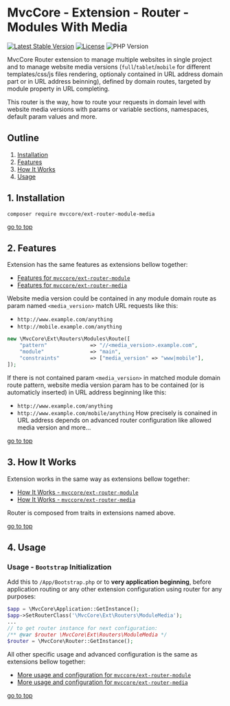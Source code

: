 # MvcCore - Extension - Router - Modules With Media

[![Latest Stable Version](https://img.shields.io/badge/Stable-v5.0.1-brightgreen.svg?style=plastic)](https://github.com/mvccore/ext-router-module-media/releases)
[![License](https://img.shields.io/badge/License-BSD%203-brightgreen.svg?style=plastic)](https://mvccore.github.io/docs/mvccore/5.0.0/LICENSE.md)
![PHP Version](https://img.shields.io/badge/PHP->=5.4-brightgreen.svg?style=plastic)

MvcCore Router extension to manage multiple websites in single project and to manage website media versions (`full`/`tablet`/`mobile` for different templates/css/js files rendering, optionaly contained in URL address domain part or in URL address beinning), defined by domain routes, targeted by module property in URL completing.  

This router is the way, how to route your requests in domain level with website media versions with params or variable sections, namespaces, default param values and more.

## Outline  
1. [Installation](#user-content-1-installation)  
2. [Features](#user-content-2-features)  
3. [How It Works](#user-content-3-how-it-works)  
4. [Usage](#user-content-4-usage)  

## 1. Installation
```shell
composer require mvccore/ext-router-module-media
```

[go to top](#user-content-outline)

## 2. Features
Extension has the same features as extensions bellow together:
- [Features for `mvccore/ext-router-module`](https://github.com/mvccore/ext-router-module#user-content-2-features)
- [Features for `mvccore/ext-router-media`](https://github.com/mvccore/ext-router-media#user-content-2-features)

Website media version could be contained in any module domain route as param named `<media_version>` match URL requests like this:
- `http://www.example.com/anything`
- `http://mobile.example.com/anything`
```php
new \MvcCore\Ext\Routers\Modules\Route([
    "pattern"              => "//<media_version>.example.com",
    "module"               => "main",
    "constraints"          => ["media_version" => "www|mobile"],
]);
```
If there is not contained param `<media_version>` in matched module domain route pattern, website media version param has to be contained (or is automaticly inserted) in URL address beginning like this:
- `http://www.example.com/anything`
- `http://www.example.com/mobile/anything`
How precisely is conained in URL address depends on advanced router configuration like allowed media version and more...

[go to top](#user-content-outline)

## 3. How It Works

Extension works in the same way as extensions bellow together:
- [How It Works - `mvccore/ext-router-module`](https://github.com/mvccore/ext-router-module#user-content-3-how-it-works)
- [How It Works - `mvccore/ext-router-media`](https://github.com/mvccore/ext-router-media#user-content-3-how-it-works)

Router is composed from traits in extensions named above.

[go to top](#user-content-outline)

## 4. Usage

### Usage - `Bootstrap` Initialization

Add this to `/App/Bootstrap.php` or to **very application beginning**, 
before application routing or any other extension configuration
using router for any purposes:

```php
$app = \MvcCore\Application::GetInstance();
$app->SetRouterClass('\MvcCore\Ext\Routers\ModuleMedia');
...
// to get router instance for next configuration:
/** @var $router \MvcCore\Ext\Routers\ModuleMedia */
$router = \MvcCore\Router::GetInstance();
```

All other specific usage and advanced configuration is the same as extensions bellow together:
- [More usage and configuration for `mvccore/ext-router-module`](https://github.com/mvccore/ext-router-module#user-content-42-usage---targeting-custom-application-part)
- [More usage and configuration for `mvccore/ext-router-media`](https://github.com/mvccore/ext-router-media#user-content-42-usage---media-url-prefixes-and-allowed-media-versions)

[go to top](#user-content-outline)
